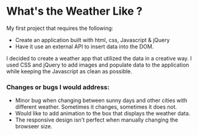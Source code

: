 # What's the Weather Like ?
My first project that requires the following:
<ul>
  <li>Create an application built with html, css, Javascript &amp; jQuery</li> 
  <li>Have it use an external API to insert data into the DOM.</li>
</ul>
<p>I decided to create a weather app that utilized the data in a creative way. I used
CSS and jQuery to add images and populate data to the application while keeping
the Javascript as clean as possible.</p>

<h3>Changes or bugs I would address: </h3>
<ul>
  <li>Minor bug when changing between sunny days and other cities with different weather. Sometimes it changes, sometimes it does not.</li>
  <li>Would like to add animation to the box that displays the weather data.</li>
  <li>The responsive design isn't perfect when manually changing the browseer size.</li>
</ul>
